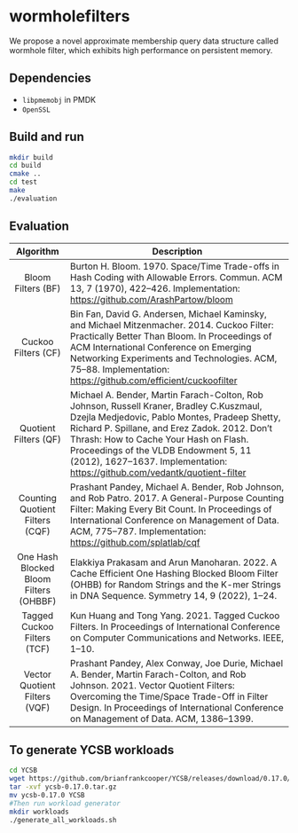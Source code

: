# wormholefilters

We propose a novel approximate membership query data structure called wormhole filter, which exhibits high performance on persistent memory.


## Dependencies

* `libpmemobj` in PMDK
* `OpenSSL`


## Build and run

```sh
mkdir build
cd build
cmake ..
cd test
make
./evaluation
```


## Evaluation

|Algorithm| Description|
|:----:|----|
|Bloom Filters (BF)|Burton H. Bloom. 1970. Space/Time Trade-offs in Hash Coding with Allowable Errors. Commun. ACM 13, 7 (1970), 422–426. Implementation: https://github.com/ArashPartow/bloom|
|Cuckoo Filters (CF)|Bin Fan, David G. Andersen, Michael Kaminsky, and Michael Mitzenmacher. 2014. Cuckoo Filter: Practically Better Than Bloom. In Proceedings of ACM International Conference on Emerging Networking Experiments and Technologies. ACM, 75–88. Implementation: https://github.com/efficient/cuckoofilter|
|Quotient Filters (QF)|Michael A. Bender, Martin Farach-Colton, Rob Johnson, Russell Kraner, Bradley C.Kuszmaul, Dzejla Medjedovic, Pablo Montes, Pradeep Shetty, Richard P. Spillane, and Erez Zadok. 2012. Don’t Thrash: How to Cache Your Hash on Flash. Proceedings of the VLDB Endowment 5, 11 (2012), 1627–1637. Implementation: https://github.com/vedantk/quotient-filter|
|Counting Quotient Filters (CQF)|Prashant Pandey, Michael A. Bender, Rob Johnson, and Rob Patro. 2017. A General-Purpose Counting Filter: Making Every Bit Count. In Proceedings of International Conference on Management of Data. ACM, 775–787. Implementation: https://github.com/splatlab/cqf|
|One Hash Blocked Bloom Filters (OHBBF)|Elakkiya Prakasam and Arun Manoharan. 2022. A Cache Efficient One Hashing Blocked Bloom Filter (OHBB) for Random Strings and the K-mer Strings in DNA Sequence. Symmetry 14, 9 (2022), 1–24.|
|Tagged Cuckoo Filters (TCF)|Kun Huang and Tong Yang. 2021. Tagged Cuckoo Filters. In Proceedings of International Conference on Computer Communications and Networks. IEEE, 1–10.|
|Vector Quotient Filters (VQF)|Prashant Pandey, Alex Conway, Joe Durie, Michael A. Bender, Martin Farach-Colton, and Rob Johnson. 2021. Vector Quotient Filters: Overcoming the Time/Space Trade-Off in Filter Design. In Proceedings of International Conference on Management of Data. ACM, 1386–1399.|



## To generate YCSB workloads
```sh
cd YCSB
wget https://github.com/brianfrankcooper/YCSB/releases/download/0.17.0/ycsb-0.17.0.tar.gz
tar -xvf ycsb-0.17.0.tar.gz
mv ycsb-0.17.0 YCSB
#Then run workload generator
mkdir workloads
./generate_all_workloads.sh
```

